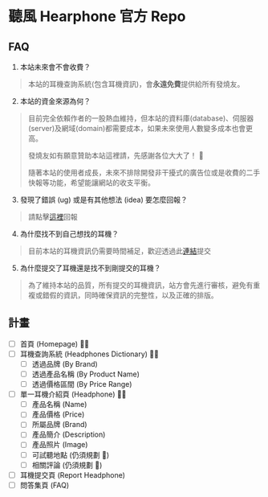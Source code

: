 # 聽風 Hearphone 官方 Repo

## FAQ

1. 本站未來會不會收費？
  > 本站的耳機查詢系統(包含耳機資訊)，會**永遠免費**提供給所有發燒友。
2. 本站的資金來源為何？
  > 目前完全依賴作者的一股熱血維持，但本站的資料庫(database)、伺服器(server)及網域(domain)都需要成本，如果未來使用人數變多成本也會更高。
  > 
  > 發燒友如有願意贊助本站這裡請，先感謝各位大大了！ 🙏
  > 
  > 隨著本站的使用者成長，未來不排除開發非干擾式的廣告位或是收費的二手快報等功能，希望能讓網站的收支平衡。
3. 發現了錯誤 (ug) 或是有其他想法 (idea) 要怎麼回報？
  > 請點擊[這裡](https://github.com/Jerry-Hong/hearphone.public)回報
4. 為什麼找不到自己想找的耳機？
  > 目前本站的耳機資訊仍需要時間補足，歡迎透過此[連結](https://hearphone.app/report)提交
5. 為什麼提交了耳機還是找不到剛提交的耳機？
  > 為了維持本站的品質，所有提交的耳機資訊，站方會先進行審核，避免有重複或錯假的資訊，同時確保資訊的完整性，以及正確的排版。

## 計畫
 
- [ ] 首頁 (Homepage) 🧑‍💻
- [ ] 耳機查詢系統 (Headphones Dictionary) 🧑‍💻
  - [ ] 透過品牌 (By Brand)
  - [ ] 透過產品名稱 (By Product Name)
  - [ ] 透過價格區間 (By Price Range)
- [ ] 單一耳機介紹頁 (Headphone) 🧑‍💻
  - [ ] 產品名稱 (Name)
  - [ ] 產品價格 (Price)
  - [ ] 所屬品牌 (Brand)
  - [ ] 產品簡介 (Description)
  - [ ] 產品照片 (Image)
  - [ ] 可試聽地點 (仍須規劃 🔖)
  - [ ] 相關評論 (仍須規劃 🔖)
- [ ] 耳機提交頁 (Report Headphone)
- [ ] 問答集頁 (FAQ)
